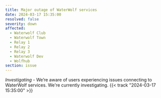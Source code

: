```yaml
---
title: Major outage of WaterWolf services
date: 2024-03-17 15:35:00
resolved: false
severity: down
affected:
  - Waterwolf Club
  - Waterwolf Town
  - Relay 1
  - Relay 2
  - Relay 3
  - Waterwolf Dev
  - Wolfhub
section: issue
---
```


*Investigating* - We’re aware of users experiencing issues connecting to WaterWolf services. We're currently investigating.  {{< track "2024-03-17 15:35:00" >}}
